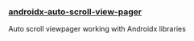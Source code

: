 ### [ androidx-auto-scroll-view-pager](https://github.com/pzienowicz/androidx-auto-scroll-view-pager)

Auto scroll viewpager working with Androidx libraries